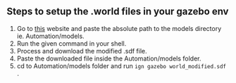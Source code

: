 ## Steps to setup the .world files in your gazebo env

1. Go to [this](https://kevinbmathew.github.io/ros2-hackathon-world/) website and paste the absolute path to the models directory ie. Automation/models.
2. Run the given command in your shell.
3. Process and download the modified .sdf file.
4. Paste the downloaded file inside the Automation/models folder.
5. cd to Automation/models folder and run ```ign gazebo world_modified.sdf``` .
